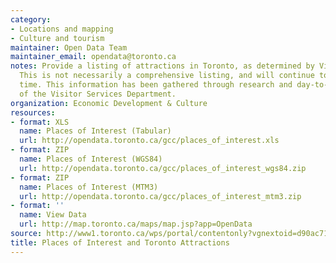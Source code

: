 ```yaml
---
category:
- Locations and mapping
- Culture and tourism
maintainer: Open Data Team
maintainer_email: opendata@toronto.ca
notes: Provide a listing of attractions in Toronto, as determined by Visitor Services.
  This is not necessarily a comprehensive listing, and will continue to expand over
  time. This information has been gathered through research and day-to-day operations
  of the Visitor Services Department.
organization: Economic Development & Culture
resources:
- format: XLS
  name: Places of Interest (Tabular)
  url: http://opendata.toronto.ca/gcc/places_of_interest.xls
- format: ZIP
  name: Places of Interest (WGS84)
  url: http://opendata.toronto.ca/gcc/places_of_interest_wgs84.zip
- format: ZIP
  name: Places of Interest (MTM3)
  url: http://opendata.toronto.ca/gcc/places_of_interest_mtm3.zip
- format: ''
  name: View Data
  url: http://map.toronto.ca/maps/map.jsp?app=OpenData
source: http://www1.toronto.ca/wps/portal/contentonly?vgnextoid=d90ac71db136c310VgnVCM10000071d60f89RCRD&vgnextchannel=1a66e03bb8d1e310VgnVCM10000071d60f89RCRD
title: Places of Interest and Toronto Attractions
---
```

